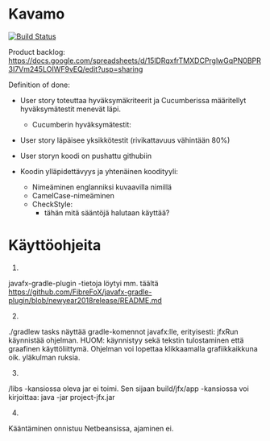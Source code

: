 # Kavamo
[![Build Status](https://travis-ci.org/mmohamud/Kavamo.svg?branch=master)](https://travis-ci.org/mmohamud/Kavamo)


Product backlog: https://docs.google.com/spreadsheets/d/15lDRqxfrTMXDCPrglwGqPN0BPR3I7Vm245LOIWF9vEQ/edit?usp=sharing



Definition of done:
- User story toteuttaa hyväksymäkriteerit ja Cucumberissa määritellyt hyväksymätestit menevät läpi.
    - Cucumberin hyväksymätestit:
- User story läpäisee yksikkötestit (rivikattavuus vähintään 80%)
- User storyn koodi on pushattu githubiin

- Koodin ylläpidettävyys ja yhtenäinen koodityyli:
    - Nimeäminen englanniksi kuvaavilla nimillä
    - CamelCase-nimeäminen
    - CheckStyle:
        - tähän mitä sääntöjä halutaan käyttää?


# Käyttöohjeita

1.
javafx-gradle-plugin -tietoja löytyi mm. täältä
https://github.com/FibreFoX/javafx-gradle-plugin/blob/newyear2018release/README.md

2.
./gradlew tasks näyttää gradle-komennot javafx:lle, erityisesti: jfxRun käynnistää ohjelman.
HUOM: käynnistyy sekä tekstin tulostaminen että graafinen käyttöliittymä.
Ohjelman voi lopettaa klikkaamalla grafiikkaikkuna oik. yläkulman ruksia.

3.
/libs -kansiossa oleva jar ei toimi.
Sen sijaan build/jfx/app -kansiossa voi kirjoittaa: java -jar project-jfx.jar

4.
Kääntäminen onnistuu Netbeansissa, ajaminen ei.
